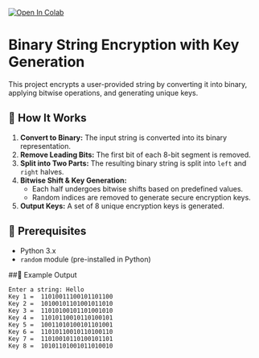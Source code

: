 [![Open In Colab](https://colab.research.google.com/assets/colab-badge.svg)](https://colab.research.google.com/drive/1mI2RU0cimBe0l-QMkvz5s2eNNbbFqazn?usp=sharing)

# Binary String Encryption with Key Generation

This project encrypts a user-provided string by converting it into binary, applying bitwise operations, and generating unique keys.

## 🔹 How It Works

1. **Convert to Binary:** The input string is converted into its binary representation.
2. **Remove Leading Bits:** The first bit of each 8-bit segment is removed.
3. **Split into Two Parts:** The resulting binary string is split into `left` and `right` halves.
4. **Bitwise Shift & Key Generation:** 
   - Each half undergoes bitwise shifts based on predefined values.
   - Random indices are removed to generate secure encryption keys.
5. **Output Keys:** A set of 8 unique encryption keys is generated.

## 🔹 Prerequisites

- Python 3.x
- `random` module (pre-installed in Python)

##🔹 Example Output
```
Enter a string: Hello
Key 1 =  11010011100101101100
Key 2 =  10100101101001011010
Key 3 =  11010100101101001010
Key 4 =  11010110010110100101
Key 5 =  10011010100101101001
Key 6 =  11010110010110100110
Key 7 =  11010010110100101101
Key 8 =  10101101001011010010

